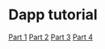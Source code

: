 # Dapp tutorial

[Part 1](https://bitnician.medium.com/solidity-smart-contract-tutorial-with-building-full-stack-dapp-part-1-introduction-65988e83b4a3)
[Part 2](https://medium.com/coinmonks/solidity-smart-contract-tutorial-with-building-real-world-dapp-part-2-create-your-first-contract-e7cd4fdf4e98)
[Part 3](https://medium.com/coinmonks/solidity-smart-contract-tutorial-with-building-real-world-dapp-part-3-create-a-request-for-ead40e83384f)
[Part 4](https://medium.com/coinmonks/solidity-smart-contract-tutorial-with-building-real-world-dapp-part-4-transfer-send-and-call-ea9d7386114c)